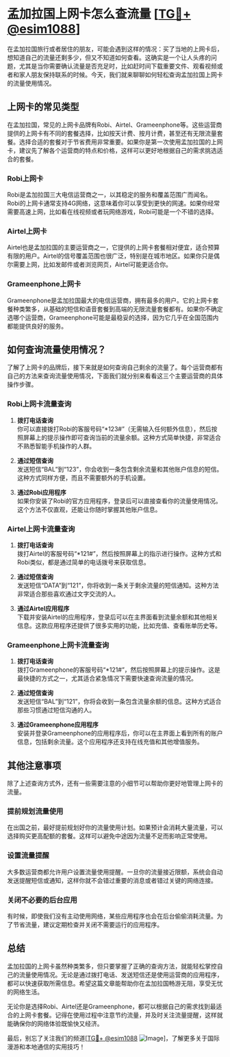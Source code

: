 # 孟加拉国上网卡怎么查流量 [[TG💪+ @esim1088](https://t.me/s/esim1088)]

在孟加拉国旅行或者居住的朋友，可能会遇到这样的情况：买了当地的上网卡后，想知道自己的流量还剩多少，但又不知道如何查看。这确实是一个让人头疼的问题，尤其是当你需要确认流量是否充足时，比如赶时间下载重要文件、观看视频或者和家人朋友保持联系的时候。今天，我们就来聊聊如何轻松查询孟加拉国上网卡的流量使用情况。

## 上网卡的常见类型

在孟加拉国，常见的上网卡品牌有Robi、Airtel、Grameenphone等。这些运营商提供的上网卡有不同的套餐选择，比如按天计费、按月计费，甚至还有无限流量套餐。选择合适的套餐对于节省费用非常重要。如果你是第一次使用孟加拉国的上网卡，建议先了解各个运营商的特点和价格，这样可以更好地根据自己的需求挑选适合的套餐。

### Robi上网卡

Robi是孟加拉国三大电信运营商之一，以其稳定的服务和覆盖范围广而闻名。Robi的上网卡通常支持4G网络，这意味着你可以享受到更快的网速。如果你经常需要高速上网，比如看在线视频或者玩网络游戏，Robi可能是一个不错的选择。

### Airtel上网卡

Airtel也是孟加拉国的主要运营商之一，它提供的上网卡套餐相对便宜，适合预算有限的用户。Airtel的信号覆盖范围也很广泛，特别是在城市地区。如果你只是偶尔需要上网，比如发邮件或者浏览网页，Airtel可能更适合你。

### Grameenphone上网卡

Grameenphone是孟加拉国最大的电信运营商，拥有最多的用户。它的上网卡套餐种类繁多，从基础的短信和语音套餐到高端的无限流量套餐都有。如果你不确定选哪个运营商，Grameenphone可能是最稳妥的选择，因为它几乎在全国范围内都能提供良好的服务。

## 如何查询流量使用情况？

了解了上网卡的品牌后，接下来就是如何查询自己剩余的流量了。每个运营商都有自己的方法来查询流量使用情况，下面我们就分别来看看这三个主要运营商的具体操作步骤。

### Robi上网卡流量查询

1. **拨打电话查询**  
   你可以直接拨打Robi的客服号码“*123#”（无需输入任何额外信息），然后按照屏幕上的提示操作即可查询当前的流量余额。这种方式简单快捷，非常适合不熟悉智能手机操作的人群。

2. **通过短信查询**  
   发送短信“BAL”到“123”，你会收到一条包含剩余流量和其他账户信息的短信。这种方式同样方便，而且不需要额外的手机设置。

3. **通过Robi应用程序**  
   如果你安装了Robi的官方应用程序，登录后可以直接查看你的流量使用情况。这个方法不仅直观，还能让你随时掌握其他账户信息。

### Airtel上网卡流量查询

1. **拨打电话查询**  
   拨打Airtel的客服号码“*121#”，然后按照屏幕上的指示进行操作。这种方式和Robi类似，都是通过简单的电话拨号来获取信息。

2. **通过短信查询**  
   发送短信“DATA”到“121”，你将收到一条关于剩余流量的短信通知。这种方法非常适合那些喜欢通过文字交流的人。

3. **通过Airtel应用程序**  
   下载并安装Airtel的应用程序，登录后可以在主界面看到流量余额和其他相关信息。这款应用程序还提供了很多实用的功能，比如充值、查看账单历史等。

### Grameenphone上网卡流量查询

1. **拨打电话查询**  
   拨打Grameenphone的客服号码“*121#”，然后按照屏幕上的提示操作。这是最快捷的方式之一，尤其适合紧急情况下需要快速查询流量的情况。

2. **通过短信查询**  
   发送短信“BAL”到“121”，你将会收到一条包含流量余额的信息。这种方式适合那些习惯通过短信沟通的人。

3. **通过Grameenphone应用程序**  
   安装并登录Grameenphone的应用程序后，你可以在主界面上看到所有的账户信息，包括剩余流量。这个应用程序还支持在线充值和其他增值服务。

## 其他注意事项

除了上述查询方式外，还有一些需要注意的小细节可以帮助你更好地管理上网卡的流量。

### 提前规划流量使用

在出国之前，最好提前规划好你的流量使用计划。如果预计会消耗大量流量，可以选择购买更高配额的套餐。这样可以避免中途因为流量不足而影响正常使用。

### 设置流量提醒

大多数运营商都允许用户设置流量使用提醒。一旦你的流量接近限额，系统会自动发送提醒短信或通知，这样你就不会错过重要的消息或者错过关键的网络连接。

### 关闭不必要的后台应用

有时候，即使我们没有主动使用网络，某些应用程序也会在后台偷偷消耗流量。为了节省流量，建议定期检查并关闭不需要运行的应用程序。

## 总结

孟加拉国的上网卡虽然种类繁多，但只要掌握了正确的查询方法，就能轻松掌控自己的流量使用情况。无论是通过拨打电话、发送短信还是使用运营商的应用程序，都可以快速获取所需信息。希望这篇文章能帮助你在孟加拉国畅游无阻，享受无忧的网络生活。

无论你是选择Robi、Airtel还是Grameenphone，都可以根据自己的需求找到最适合的上网卡套餐。记得在使用过程中注意节约流量，并及时关注流量提醒，这样就能确保你的网络体验既愉快又经济。

最后，别忘了关注我们的频道[[TG💪+ @esim1088](https://t.me/s/esim1088) ![Image](https://i.postimg.cc/4NQfJmqS/Snipaste-2025-05-13-00-14-12.png)]，了解更多关于国际漫游和本地通信的实用技巧！